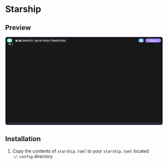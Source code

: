 # Starship

## Preview

![preview](./preview.png)

## Installation

1. Copy the contents of `starship.toml` to your `starship.toml` located `~/.config` directory
